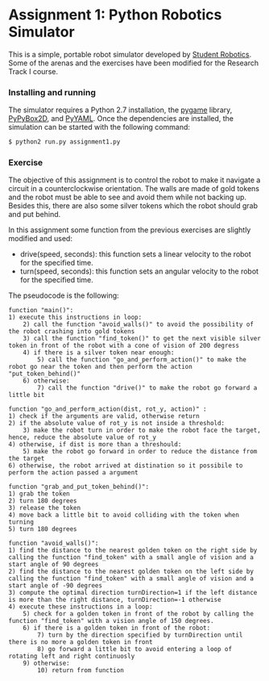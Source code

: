 # Assignment 1: Python Robotics Simulator

This is a simple, portable robot simulator developed by [Student Robotics](https://studentrobotics.org).</br>
Some of the arenas and the exercises have been modified for the Research Track I course.

### Installing and running

The simulator requires a Python 2.7 installation, the [pygame](http://pygame.org/) library, [PyPyBox2D](https://pypi.python.org/pypi/pypybox2d/2.1-r331), and [PyYAML](https://pypi.python.org/pypi/PyYAML/).
Once the dependencies are installed, the simulation can be started with the following command: 

```bash
$ python2 run.py assignment1.py
```

### Exercise
The objective of this assignment is to control the robot to make it navigate a circuit in a counterclockwise orientation. The walls are made of gold tokens and the robot must be able to see and avoid them while not backing up. Besides this, there are also some silver tokens which the robot should grab and put behind.

In this assignment some function from the previous exercises are slightly modified and  used:
- drive(speed, seconds): this function sets a linear velocity to the robot for the specified time.
- turn(speed, seconds): this function sets an angular velocity to the robot for the specified time.

The pseudocode is the following:

```
function "main()":
1) execute this instructions in loop:
    2) call the function "avoid_walls()" to avoid the possibility of the robot crashing into gold tokens
    3) call the function "find_token()" to get the next visible silver token in front of the robot with a cone of vision of 200 degress
    4) if there is a silver token near enough:
        5) call the function "go_and_perform_action()" to make the robot go near the token and then perform the action "put_token_behind()"
    6) otherwise:
        7) call the function "drive()" to make the robot go forward a little bit
```
```
function "go_and_perform_action(dist, rot_y, action)" :
1) check if the arguments are valid, otherwise return
2) if the absolute value of rot_y is not inside a threshold:
    3) make the robot turn in order to make the robot face the target, hence, reduce the absolute value of rot_y
4) otherwise, if dist is more than a threshould: 
    5) make the robot go forward in order to reduce the distance from the target
6) otherwise, the robot arrived at distination so it possibile to perform the action passed a argument
```
```
function "grab_and_put_token_behind()":
1) grab the token
2) turn 180 degrees
3) release the token
4) move back a little bit to avoid colliding with the token when turning
5) turn 180 degrees
```
```
function "avoid_walls()":
1) find the distance to the nearest golden token on the right side by calling the function "find_token" with a small angle of vision and a start angle of 90 degrees
2) find the distance to the nearest golden token on the left side by calling the function "find_token" with a small angle of vision and a start angle of -90 degrees
3) compute the optimal direction turnDirection=1 if the left distance is more than the right distance, turnDirection=-1 otherwise
4) execute these instructions in a loop:
    5) check for a golden token in front of the robot by calling the function "find_token" with a vision angle of 150 degrees.
    6) if there is a golden token in front of the robot:
        7) turn by the direction specified by turnDirection until there is no more a golden token in front
        8) go forward a little bit to avoid entering a loop of rotating left and right continuosly
    9) otherwise:
        10) return from function
